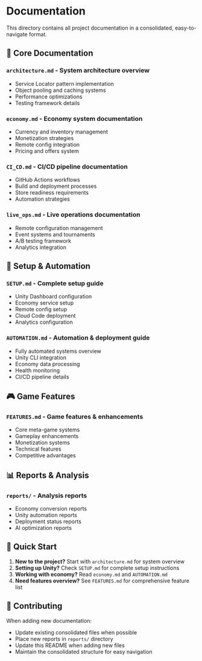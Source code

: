 # Documentation

This directory contains all project documentation in a consolidated, easy-to-navigate format.

## 📖 Core Documentation

### **`architecture.md`** - System architecture overview
- Service Locator pattern implementation
- Object pooling and caching systems
- Performance optimizations
- Testing framework details

### **`economy.md`** - Economy system documentation
- Currency and inventory management
- Monetization strategies
- Remote config integration
- Pricing and offers system

### **`CI_CD.md`** - CI/CD pipeline documentation
- GitHub Actions workflows
- Build and deployment processes
- Store readiness requirements
- Automation strategies

### **`live_ops.md`** - Live operations documentation
- Remote configuration management
- Event systems and tournaments
- A/B testing framework
- Analytics integration

## 🚀 Setup & Automation

### **`SETUP.md`** - Complete setup guide
- Unity Dashboard configuration
- Economy service setup
- Remote config setup
- Cloud Code deployment
- Analytics configuration

### **`AUTOMATION.md`** - Automation & deployment guide
- Fully automated systems overview
- Unity CLI integration
- Economy data processing
- Health monitoring
- CI/CD pipeline details

## 🎮 Game Features

### **`FEATURES.md`** - Game features & enhancements
- Core meta-game systems
- Gameplay enhancements
- Monetization systems
- Technical features
- Competitive advantages

## 📊 Reports & Analysis

### **`reports/`** - Analysis reports
- Economy conversion reports
- Unity automation reports
- Deployment status reports
- AI optimization reports

## 🎯 Quick Start

1. **New to the project?** Start with `architecture.md` for system overview
2. **Setting up Unity?** Check `SETUP.md` for complete setup instructions
3. **Working with economy?** Read `economy.md` and `AUTOMATION.md`
4. **Need features overview?** See `FEATURES.md` for comprehensive feature list

## 📝 Contributing

When adding new documentation:
- Update existing consolidated files when possible
- Place new reports in `reports/` directory
- Update this README when adding new files
- Maintain the consolidated structure for easy navigation